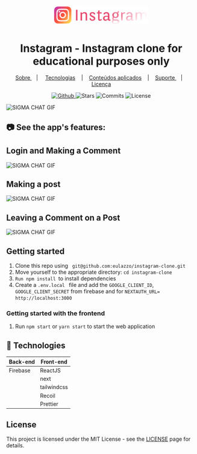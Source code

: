 <h1 align="center">
   <img alt="instagram" src="github/logo.svg" width="250px" />
</h1>

<div align="center">
  <h1>Instagram - Instagram clone for educational purposes only</h1>
</div>

<p align="center" >
  <a href="#-sobre-a-aplica%C3%A7%C3%A3o"> Sobre </a> &nbsp;&nbsp;&nbsp;| &nbsp;&nbsp;&nbsp;
  <a href="#-tecnologias">Tecnologias</a> &nbsp;&nbsp;&nbsp;|&nbsp;&nbsp;&nbsp;
  <a href="#-conteúdos-aplicados"> Conteúdos aplicados</a> &nbsp;&nbsp;&nbsp;|&nbsp;&nbsp;&nbsp;
  <a href="#-suporte"> Suporte </a> &nbsp;&nbsp;&nbsp;|&nbsp;&nbsp;&nbsp;
  <a href="#-licen%C3%A7a">Licença</a>
</p>

<p align="center">
  <a href="https://github.com/eulazzo" target="_blank">
    <img src="https://img.shields.io/static/v1?label=author&message=eulazzo&color=400A14&labelColor=e1306c" alt="Github"> 
  </a>
  <img src="https://img.shields.io/github/stars/eulazzo/instagram-clone?color=400A14&labelColor=e1306c" alt="Stars">
  <img src="https://img.shields.io/github/last-commit/eulazzo/instagram-clone?color=400A14&labelColor=e1306c" alt="Commits">
  <img src="https://img.shields.io/static/v1?label=license&message=MIT&color=400A14&labelColor=e1306c" alt="License">
</p>
 
![SIGMA CHAT GIF](github/beforeLogin.gif)


## :camera: See the app's features:

<h2>Login and Making a Comment</h2>

![SIGMA CHAT GIF](github/loginAndMakingAcomment.gif)

<h2>Making a post</h2>

![SIGMA CHAT GIF](github/making-a-post.gif)

<h2>Leaving a Comment on a Post</h2>

![SIGMA CHAT GIF](github/makingAComment.gif)

## Getting started
<ol>
   <li>Clone this repo using <code> git@github.com:eulazzo/instagram-clone.git</code></li>
   <li>Move yourself to the appropriate directory: <code>cd instagram-clone</code></li>
   <li><code>Run npm install </code>to install dependencies</li>
   <li>Create a <code>.env.local </code>  file and add the <code>GOOGLE_CLIENT_ID</code>,</br><code>GOOGLE_CLIENT_SECRET</code> from firebase and for <code>NEXTAUTH_URL= http://localhost:3000</code></li>
</ol> 

### Getting started with the frontend

1. Run `npm start` or `yarn start` to start the web application <br>

## :rocket: Technologies

<table>
   
  <thead>
    <th>Back-end</th>
    <th>Front-end</th>
  </thead>
   
  <tbody>
    <tr>
      <td>Firebase</td>
      <td>ReactJS</td>
    </tr>
     <tr>
      <td></td>
      <td>next</td>
    </tr>
    <tr>
      <td></td>
      <td>tailwindcss</td>
    </tr>
    <tr>
      <td></td>
      <td>Recoil</td>
    </tr>
   <tr>
      <td></td>
      <td>Prettier</td>
    </tr>
  </tbody>
  
</table>

## License

This project is licensed under the MIT License - see the [LICENSE](https://opensource.org/licenses/MIT) page for details.
<!-- <h4>Techs:</h4>

![image](https://img.shields.io/badge/React-20232A?style=for-the-badge&logo=react&logoColor=61DAFB)  
![image](https://img.shields.io/badge/Node.js-43853D?style=for-the-badge&logo=node.js&logoColor=white)

  -->

 
